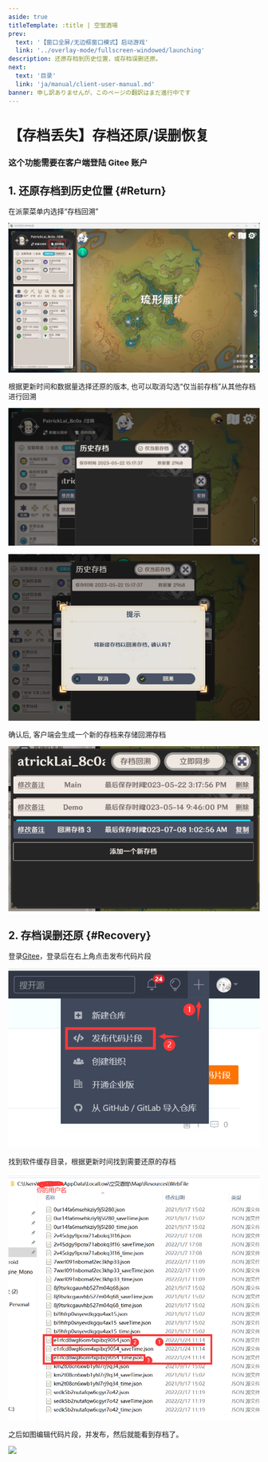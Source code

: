 ```yaml
---
aside: true
titleTemplate: :title | 空蛍酒場
prev:
  text: '【窗口全屏/无边框窗口模式】启动游戏'
  link: '../overlay-mode/fullscreen-windowed/launching'
description: 还原存档到历史位置，或存档误删还原。
next:
  text: '目录'
  link: 'ja/manual/client-user-manual.md'
banner: 申し訳ありませんが、このページの翻訳はまだ進行中です
---
```


[文：【存档丢失】存档还原/误删恢复]: # 'https://support.qq.com/products/321980/faqs/113007'
[#]: # '仅第 2 部分为原文直接翻译'

# 【存档丢失】存档还原/误删恢复

### 这个功能需要在客户端登陆 Gitee 账户

[还原存档到历史位置]: # '更新为客户端内还原功能教程'

## 1. 还原存档到历史位置 {#Return}

在派蒙菜单内选择“存档回溯”

![](/imgs/ja/manual/restore-recover/1.png)

根据更新时间和数据量选择还原的版本, 也可以取消勾选“仅当前存档”从其他存档进行回溯

![](/imgs/ja/manual/restore-recover/2.png)

![](/imgs/ja/manual/restore-recover/3.png)

确认后, 客户端会生成一个新的存档来存储回溯存档

![](/imgs/ja/manual/restore-recover/4.png)

## 2. 存档误删还原 {#Recovery}

登录[Gitee](https://gitee.com/)，登录后在右上角点击发布代码片段

![](/imgs/ja/manual/restore-recover/5.png)

找到软件缓存目录，根据更新时间找到需要还原的存档

![](/imgs/ja/manual/restore-recover/6.png)

之后如图编辑代码片段，并发布，然后就能看到存档了。

![](/public/imgs/ja/manual/restore-recover/7.png)
